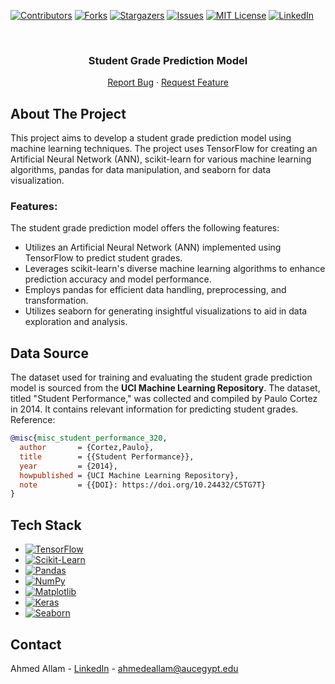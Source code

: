 <a name="readme-top"></a>


<!-- PROJECT SHIELDS -->
[![Contributors][contributors-shield]][contributors-url]
[![Forks][forks-shield]][forks-url]
[![Stargazers][stars-shield]][stars-url]
[![Issues][issues-shield]][issues-url]
[![MIT License][license-shield]][license-url]
[![LinkedIn][linkedin-shield]][linkedin-url]



<!-- PROJECT LOGO -->
<br />
<div align="center">

<h3 align="center">Student Grade Prediction Model</h3>

  <p align="center">
<!--     <a href="https://github.com/ahmed-alllam/Student-Grade-Predictor">View Demo</a> -->
<!--     · -->
    <a href="https://github.com/ahmed-alllam/Student-Grade-Predictor/issues">Report Bug</a>
    ·
    <a href="https://github.com/ahmed-alllam/Student-Grade-Predictor/issues">Request Feature</a>
  </p>
</div>


<!-- ABOUT THE PROJECT -->
## About The Project

This project aims to develop a student grade prediction model using machine learning techniques. The project uses TensorFlow for creating an Artificial Neural Network (ANN), scikit-learn for various machine learning algorithms, pandas for data manipulation, and seaborn for data visualization.

### Features:

The student grade prediction model offers the following features:

- Utilizes an Artificial Neural Network (ANN) implemented using TensorFlow to predict student grades.
- Leverages scikit-learn's diverse machine learning algorithms to enhance prediction accuracy and model performance.
- Employs pandas for efficient data handling, preprocessing, and transformation.
- Utilizes seaborn for generating insightful visualizations to aid in data exploration and analysis.

## Data Source

The dataset used for training and evaluating the student grade prediction model is sourced from the **UCI Machine Learning Repository**. The dataset, titled "Student Performance," was collected and compiled by Paulo Cortez in 2014. It contains relevant information for predicting student grades. Reference:

```BibTeX
@misc{misc_student_performance_320,
  author       = {Cortez,Paulo},
  title        = {{Student Performance}},
  year         = {2014},
  howpublished = {UCI Machine Learning Repository},
  note         = {{DOI}: https://doi.org/10.24432/C5TG7T}
}
```

## Tech Stack

* [![TensorFlow](https://img.shields.io/badge/TensorFlow-FF6F00?style=for-the-badge&logo=tensorflow&logoColor=white)](https://www.tensorflow.org/)
* [![Scikit-Learn](https://img.shields.io/badge/Scikit_Learn-F7931E?style=for-the-badge&logo=scikit-learn&logoColor=white)](https://scikit-learn.org/)
* [![Pandas](https://img.shields.io/badge/Pandas-150458?style=for-the-badge&logo=pandas&logoColor=white)](https://pandas.pydata.org/)
* [![NumPy](https://img.shields.io/badge/NumPy-013243?style=for-the-badge&logo=numpy&logoColor=white)](https://numpy.org/)
* [![Matplotlib](https://img.shields.io/badge/Matplotlib-11557C?style=for-the-badge&logo=matplotlib&logoColor=white)](https://matplotlib.org/)
* [![Keras](https://img.shields.io/badge/Keras-D00000?style=for-the-badge&logo=keras&logoColor=white)](https://keras.io/)
* [![Seaborn](https://img.shields.io/badge/Seaborn-3776AB?style=for-the-badge&logo=seaborn&logoColor=white)](https://seaborn.pydata.org/)


<!-- CONTACT -->
## Contact

Ahmed Allam - [LinkedIn][linkedin-url] - ahmedeallam@aucegypt.edu


<!-- MARKDOWN LINKS & IMAGES -->
[contributors-shield]: https://img.shields.io/github/contributors/ahmed-alllam/Student-Grade-Predictor.svg?style=for-the-badge
[contributors-url]: https://github.com/ahmed-alllam/Student-Grade-Predictor/graphs/contributors
[forks-shield]: https://img.shields.io/github/forks/ahmed-alllam/Student-Grade-Predictor.svg?style=for-the-badge
[forks-url]: https://github.com/ahmed-alllam/Student-Grade-Predictor/network/members
[stars-shield]: https://img.shields.io/github/stars/ahmed-alllam/Student-Grade-Predictor.svg?style=for-the-badge
[stars-url]: https://github.com/ahmed-alllam/Student-Grade-Predictor/stargazers
[issues-shield]: https://img.shields.io/github/issues/ahmed-alllam/Student-Grade-Predictor.svg?style=for-the-badge
[issues-url]: https://github.com/ahmed-alllam/Student-Grade-Predictor/issues
[license-shield]: https://img.shields.io/github/license/ahmed-alllam/Student-Grade-Predictor.svg?style=for-the-badge
[license-url]: https://github.com/ahmed-alllam/Student-Grade-Predictor/blob/master/LICENSE.txt
[linkedin-shield]: https://img.shields.io/badge/-LinkedIn-black.svg?style=for-the-badge&logo=linkedin&colorB=555
[linkedin-url]: https://linkedin.com/in/ahmed-e-allam
[product-screenshot]: images/screenshot.png
